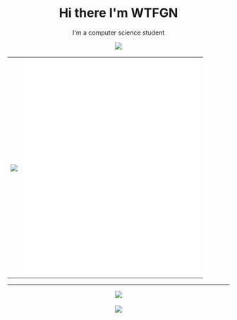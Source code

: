   <h1 align="center">Hi there I'm WTFGN</h1>
  <p align="center"> I'm a computer science student </p>
  
  
  <!--  View Count  -->
  <div align="center">
    <a href="https://count.getloli.com/"><img src="https://count.getloli.com/get/@:wtfgn?theme=moebooru"></a>
  </div>
  
  <table align="center">
    <tbody>
      <tr>
        <td>
          <img align="center" src="/ezgif.com-gif-maker.gif" height="470">
        </td>
        <td>
          <!--  Main Info  -->
          <img  src="/github-metrics.svg" alt="Metrics" width="400">
        </td>
      </tr>
    </tbody>
  </table>
  
  ---

<p align="center">
  <a href="https://skillicons.dev">
    <img src="https://skillicons.dev/icons?i=vue,vite,express,nodejs,js,ts,html,css,tailwind,py" />
  </a>
</p>
<p align="center">
  <a href="https://skillicons.dev">
    <img src="https://skillicons.dev/icons?i=vscode,github,git,discord" />
  </a>
</p>
